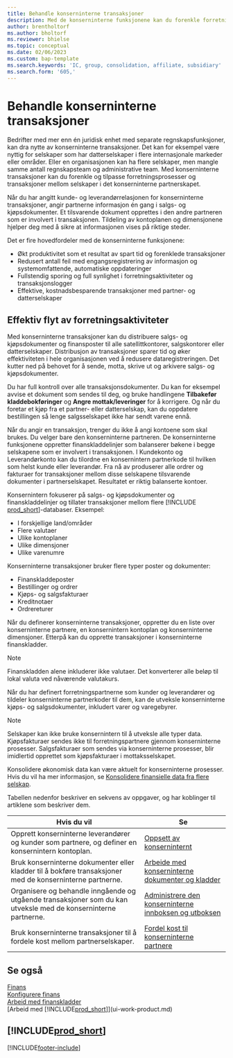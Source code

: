 ```yaml
---
title: Behandle konserninterne transaksjoner
description: Med de konserninterne funksjonene kan du forenkle forretningsprosesser og transaksjoner mellom selskaper i samme organisasjon.
author: brentholtorf
ms.author: bholtorf
ms.reviewer: bhielse
ms.topic: conceptual
ms.date: 02/06/2023
ms.custom: bap-template
ms.search.keywords: 'IC, group, consolidation, affiliate, subsidiary'
ms.search.form: '605,'
---
```

# <a name="managing-intercompany-transactions" />Behandle konserninterne transaksjoner

Bedrifter med mer enn én juridisk enhet med separate regnskapsfunksjoner, kan dra nytte av konserninterne transaksjoner. Det kan for eksempel være nyttig for selskaper som har datterselskaper i flere internasjonale markeder eller områder. Eller en organisasjonen kan ha flere selskaper, men mangle samme antall regnskapsteam og administrative team. Med konserninterne transaksjoner kan du forenkle og tilpasse forretningsprosesser og transaksjoner mellom selskaper i det konserninterne partnerskapet.

Når du har angitt kunde- og leverandørrelasjonen for konserninterne transaksjoner, angir partnerne informasjon én gang i salgs- og kjøpsdokumenter. Et tilsvarende dokument opprettes i den andre partneren som er involvert i transaksjonen. Tildeling av kontoplanen og dimensjonene hjelper deg med å sikre at informasjonen vises på riktige steder.  

Det er fire hovedfordeler med de konserninterne funksjonene:  

* Økt produktivitet som et resultat av spart tid og forenklede transaksjoner  
* Redusert antall feil med engangsregistrering av informasjon og systemomfattende, automatiske oppdateringer  
* Fullstendig sporing og full synlighet i forretningsaktiviteter og transaksjonslogger  
* Effektive, kostnadsbesparende transaksjoner med partner- og datterselskaper  

## <a name="streamline-the-flow-of-business-activities" />Effektiv flyt av forretningsaktiviteter

Med konserninterne transaksjoner kan du distribuere salgs- og kjøpsdokumenter og finansposter til alle satellittkontorer, salgskontorer eller datterselskaper. Distribusjon av transaksjoner sparer tid og øker effektiviteten i hele organisasjonen ved å redusere dataregistreringen. Det kutter ned på behovet for å sende, motta, skrive ut og arkivere salgs- og kjøpsdokumenter.  

Du har full kontroll over alle transaksjonsdokumenter. Du kan for eksempel avvise et dokument som sendes til deg, og bruke handlingene **Tilbakefør kladdebokføringer** og **Angre mottak/leveringer** for å korrigere. Og når du foretar et kjøp fra et partner- eller datterselskap, kan du oppdatere bestillingen så lenge salgsselskapet ikke har sendt varene ennå.  

Når du angir en transaksjon, trenger du ikke å angi kontoene som skal brukes. Du velger bare den konserninterne partneren. De konserninterne funksjonene oppretter finanskladdelinjer som balanserer bøkene i begge selskapene som er involvert i transaksjonen. I Kundekonto og Leverandørkonto kan du tilordne en konsernintern partnerkode til hvilken som helst kunde eller leverandør. Fra nå av produserer alle ordrer og fakturaer for transaksjoner mellom disse selskapene tilsvarende dokumenter i partnerselskapet. Resultatet er riktig balanserte kontoer.  

Konsernintern fokuserer på salgs- og kjøpsdokumenter og finanskladdelinjer og tillater transaksjoner mellom flere [!INCLUDE [prod_short](includes/prod_short.md)]-databaser. Eksempel:

* I forskjellige land/områder
* Flere valutaer
* Ulike kontoplaner
* Ulike dimensjoner
* Ulike varenumre  

Konserninterne transaksjoner bruker flere typer poster og dokumenter:  

* Finanskladdeposter
* Bestillinger og ordrer
* Kjøps- og salgsfakturaer
* Kreditnotaer
* Ordrereturer

Når du definerer konserninterne transaksjoner, oppretter du en liste over konserninterne partnere, en konsernintern kontoplan og konserninterne dimensjoner. Etterpå kan du opprette transaksjoner i konserninterne finanskladder.

> [!NOTE]
> Finanskladden alene inkluderer ikke valutaer. Det konverterer alle beløp til lokal valuta ved nåværende valutakurs.

Når du har definert forretningspartnerne som kunder og leverandører og tildeler konserninterne partnerkoder til dem, kan de utveksle konserninterne kjøps- og salgsdokumenter, inkludert varer og varegebyrer. 

> [!NOTE]
> Selskaper kan ikke bruke konsernintern til å utveksle alle typer data. Kjøpsfakturaer sendes ikke til forretningspartnere gjennom konserninterne prosesser. Salgsfakturaer som sendes via konserninterne prosesser, blir imidlertid opprettet som kjøpsfakturaer i mottaksselskapet.

Konsolidere økonomisk data kan være aktuelt for konserninterne prosesser. Hvis du vil ha mer informasjon, se [Konsolidere finansielle data fra flere selskap](finance-consolidated-company-reporting.md).

Tabellen nedenfor beskriver en sekvens av oppgaver, og har koblinger til artiklene som beskriver dem.

|Hvis du vil |Se|
|---|---|
|Opprett konserninterne leverandører og kunder som partnere, og definer en konsernintern kontoplan.|[Oppsett av konserninternt](intercompany-how-setup.md)|
|Bruk konserninterne dokumenter eller kladder til å bokføre transaksjoner med de konserninterne partnerne.|[Arbeide med konserninterne dokumenter og kladder](intercompany-how-work-documents-journals.md)|
|Organisere og behandle inngående og utgående transaksjoner som du kan utveksle med de konserninterne partnerne.|[Administrere den konserninterne innboksen og utboksen](intercompany-how-manage-intercompany-inbox.md)|
|Bruk konserninterne transaksjoner til å fordele kost mellom partnerselskaper.|[Fordel kost til konserninterne partnere](intercompany-allocate-costs.md)|

## <a name="see-also" />Se også

[Finans](finance.md)  
[Konfigurere finans](finance-setup-finance.md)  
[Arbeid med finanskladder](ui-work-general-journals.md)  
[Arbeid med [!INCLUDE[prod_short](includes/prod_short.md)]](ui-work-product.md)

## <a name="includeprodshortincludesfreetrialmdmd" />[!INCLUDE[prod_short](includes/free_trial_md.md)]


[!INCLUDE[footer-include](includes/footer-banner.md)]
